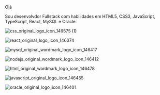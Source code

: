 Olá

Sou desenvolvdor Fullstack com  habilidades em HTML5, CSS3, JavaScript, TypeScript, React, MySQL e Oracle.

![css_original_logo_icon_146575 (1)](https://github.com/user-attachments/assets/3b2591cb-6a47-4777-9097-69229f16ef07)

![react_original_logo_icon_146374](https://github.com/user-attachments/assets/4aee6a7c-be01-4ecd-99a9-0481e0daa005)

![mysql_original_wordmark_logo_icon_146417](https://github.com/user-attachments/assets/13aa9b80-c0cd-4c0e-a0f4-407480a5060f)

![nodejs_original_wordmark_logo_icon_146412](https://github.com/user-attachments/assets/e951afb7-2266-4d13-a2da-0116f888093c)

![html_original_wordmark_logo_icon_146478](https://github.com/user-attachments/assets/fc883dc0-e907-4195-9099-0a6d82643b05)

![javascript_original_logo_icon_146455](https://github.com/user-attachments/assets/90c6c8c6-857e-4276-9e11-67e1a41f5569)

![oracle_original_logo_icon_146401](https://github.com/user-attachments/assets/fb1126d9-f820-4166-921d-a53dbead0367)
